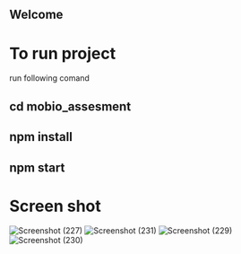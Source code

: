## Welcome 

# To run project 

run following comand

## cd mobio_assesment
## npm install
## npm start



# Screen shot


![Screenshot (227)](https://github.com/mgehlott/mobio_assesment/assets/71176420/bb691205-f5a4-4a0e-955d-3a594da2058e)
![Screenshot (231)](https://github.com/mgehlott/mobio_assesment/assets/71176420/ecf9dc36-cad9-41a6-8b7f-5ba2bc0a97d6)
![Screenshot (229)](https://github.com/mgehlott/mobio_assesment/assets/71176420/418da478-1382-4873-b052-1d8698712e83)
![Screenshot (230)](https://github.com/mgehlott/mobio_assesment/assets/71176420/f1e03450-949b-43fa-8261-598dc4b08b24)
